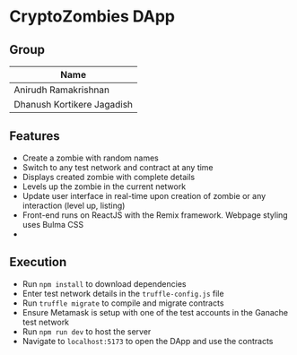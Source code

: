 # CryptoZombies DApp

## Group 
| Name |
| ------ |
| Anirudh Ramakrishnan |
| Dhanush Kortikere Jagadish |

## Features
- Create a zombie with random names
- Switch to any test network and contract at any time
- Displays created zombie with complete details
- Levels up the zombie in the current network
- Update user interface in real-time upon creation of zombie or any interaction (level up, listing)
- Front-end runs on ReactJS with the Remix framework. Webpage styling uses Bulma CSS
- 
## Execution
- Run `npm install` to download dependencies
- Enter test network details in the `truffle-config.js` file
- Run `truffle migrate` to compile and migrate contracts
- Ensure Metamask is setup with one of the test accounts in the Ganache test network
- Run `npm run dev` to host the server
- Navigate to `localhost:5173` to open the DApp and use the contracts